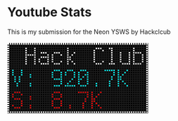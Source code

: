 # Youtube Stats
This is my submission for the Neon YSWS by Hackclcub
<br></br>
![Image](https://github.com/rohitwashere/neon-yt-stats/blob/main/download.png)
